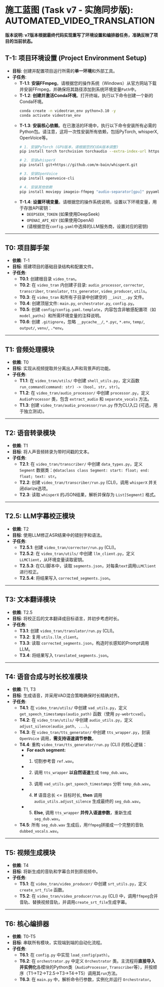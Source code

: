 # 施工蓝图 (Task v7 - 实施同步版): AUTOMATED_VIDEO_TRANSLATION

**版本说明: v7版本根据最终代码实现重写了环境设置和编排器任务，准确反映了项目的当前状态。**

## T-1: 项目环境设置 (Project Environment Setup)
- **目标**: 创建并配置项目运行所需的**单一环境**和外部工具。
- **子任务**:
    - **T-1.1**: **安装FFmpeg**。请根据您的操作系统（Windows）从官方网站下载并安装FFmpeg，并确保将其路径添加到系统环境变量`Path`中。
    - **T-1.2**: **创建并激活Conda环境**。打开终端，执行以下命令创建一个新的Conda环境。
        ```bash
        conda create -n videotran_env python=3.10 -y
        conda activate videotran_env
        ```
    - **T-1.3**: **安装核心依赖**。在已激活的环境中，执行以下命令安装所有必需的Python包。请注意，这将一次性安装所有依赖，包括PyTorch, whisperX, OpenVoice等。
        ```bash
        # 1. 安装PyTorch (GPU版本，请根据您的CUDA版本调整)
        pip install torch torchvision torchaudio --extra-index-url https://download.pytorch.org/whl/cu118

        # 2. 安装whisperX
        pip install git+https://github.com/m-bain/whisperX.git

        # 3. 安装OpenVoice
        pip install openvoice-cli

        # 4. 安装其他依赖
        pip install moviepy imageio-ffmpeg "audio-separator[gpu]" pyyaml webrtcvad pydub ollama
        ```
    - **T-1.4**: **设置环境变量**。请根据您的操作系统说明，设置以下环境变量，用于存放API密钥：
        - `DEEPSEEK_TOKEN` (如果使用DeepSeek)
        - `OPENAI_API_KEY` (如果使用OpenAI)
        - (请根据您在`config.yaml`中选择的LLM服务商，设置对应的密钥)

---

## T0: 项目脚手架
- **依赖**: T-1
- **目标**: 搭建项目的基础目录结构和配置文件。
- **子任务**:
    - **T0.1**: 创建根目录 `video_tran`。
    - **T0.2**: 在 `video_tran` 内创建子目录: `audio_processor`, `corrector`, `transcriber`, `translator`, `tts_generator`, `video_producer`, `utils`。
    - **T0.3**: 在 `video_tran` 和所有子目录中创建空的 `__init__.py` 文件。
    - **T0.4**: 创建顶层文件: `main.py`, `orchestrator.py`, `config.py`。
    - **T0.5**: 创建 `config/config.yaml.template`，内容包含非敏感配置项（如`model_paths`）和所需环境变量的注释说明。
    - **T0.6**: 创建 `.gitignore`，忽略 `__pycache__/`, `*.pyc`, `*.env`, `temp/`, `output/`, `venv/`, `.*env`。

---

## T1: 音频处理模块
- **依赖**: T0
- **目标**: 实现从视频提取并分离出人声和背景声的功能。
- **子任务**:
    - **T1.1**: 在 `video_tran/utils/` 中创建 `shell_utils.py`，定义函数 `run_command(command: str) -> (bool, str, str)`。
    - **T1.2**: 在 `video_tran/audio_processor/` 中创建 `processor.py`，定义 `AudioProcessor` 类，包含 `extract_audio` 和 `separate_vocals` 方法。
    - **T1.3**: 创建 `video_tran/audio_processor/run.py` 作为CLI入口 (可选，用于独立测试)。

---

## T2: 语音转录模块
- **依赖**: T1
- **目标**: 将人声音频转录为带时间戳的文本。
- **子任务**:
    - **T2.1**: 在 `video_tran/transcriber/` 中创建 `data_types.py`，定义 `Segment` 数据类：`@dataclass class Segment: start: float; end: float; text: str`。
    - **T2.2**: 创建 `video_tran/transcriber/run.py` (CLI)，调用 `whisperX` 并关闭diarize选项。
    - **T2.3**: 读取 `whisperX` 的JSON结果，解析并保存为 `List[Segment]` 格式。

---

## T2.5: LLM字幕校正模块
- **依赖**: T2
- **目标**: 使用LLM修正ASR结果中的错别字和语法。
- **子任务**:
    - **T2.5.1**: 创建 `video_tran/corrector/run.py` (CLI)。
    - **T2.5.2**: 在 `video_tran/utils/` 中创建 `llm_client.py`，定义 `LLMClient`，从环境变量读取密钥。
    - **T2.5.3**: 在CLI脚本中，读取 `segments.json`，对每条`text`调用`LLMClient`进行校正。
    - **T2.5.4**: 将结果写入 `corrected_segments.json`。

---

## T3: 文本翻译模块
- **依赖**: T2.5
- **目标**: 将校正后的文本翻译成目标语言，并初步考虑时长。
- **子任务**:
    - **T3.1**: 创建 `video_tran/translator/run.py` (CLI)。
    - **T3.2**: 复用 `utils.llm_client`。
    - **T3.3**: 读取 `corrected_segments.json`，构造时长感知的Prompt调用LLM。
    - **T3.4**: 将结果写入 `translated_segments.json`。

---

## T4: 语音合成与时长校准模块
- **依赖**: T1, T3
- **目标**: 生成语音，并采用VAD混合策略确保时长精确对齐。
- **子任务**:
    - **T4.1**: 在 `video_tran/utils/` 中创建 `vad_utils.py`，定义 `get_speech_timestamps(audio_path)` 函数（使用 `py-webrtcvad`）。
    - **T4.2**: 在 `video_tran/utils/` 中创建 `audio_utils.py`，定义 `adjust_silence(audio_path, ...)`。
    - **T4.3**: 在 `video_tran/tts_generator/` 中创建 `tts_wrapper.py`，封装 `OpenVoice` 调用，**需支持语速调节参数**。
    - **T4.4**: 重构 `video_tran/tts_generator/run.py` (CLI) 的核心逻辑：
        - **For each segment:**
        - 1. 切割参考音 `ref.wav`。
        - 2. 调用 `tts_wrapper` **以自然语速**生成 `temp_dub.wav`。
        - 3. 调用 `vad_utils.get_speech_timestamps` 分析 `temp_dub.wav`。
        - 4. **If** 语音总长 <= 目标时长, **then** 调用 `audio_utils.adjust_silence` 生成最终的 `seg_dub.wav`。
        - 5. **Else**, 调用 `tts_wrapper` **并传入语速参数**，重新生成 `seg_dub.wav`。
    - **T4.5**: 所有 `seg_dub.wav` 生成后，用`ffmpeg`拼接成一个完整的音轨 `dubbed_vocals.wav`。

---

## T5: 视频生成模块
- **依赖**: T4
- **目标**: 将新生成的音轨和字幕合并到原视频中。
- **子任务**:
    - **T5.1**: 在 `video_tran/video_producer/` 中创建 `srt_utils.py`，定义 `create_srt_file` 函数。
    - **T5.2**: 在 `video_tran/video_producer/run.py` (CLI) 中，调用`ffmpeg`合并音轨、替换视频音轨，并调用`create_srt_file`生成字幕。

---

## T6: 核心编排器
- **依赖**: T0-T5
- **目标**: 串联所有模块，实现端到端的自动化流程。
- **子任务**:
    - **T6.1**: 在 `config.py` 中实现 `load_config(path)`。
    - **T6.2**: 在 `orchestrator.py` 中定义 `Orchestrator` 类。主流程将**直接导入并实例化**各模块的Python类（`AudioProcessor`, `Transcriber`等），并按顺序（T1->T2->T2.5->T3->T4->T5）调用其`run`方法。
    - **T6.3**: 在 `main.py` 中，解析命令行参数，实例化并运行 `Orchestrator`。